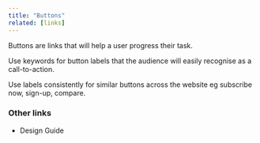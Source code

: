 ```yaml
---
title: "Buttons"
related: [links]
---
```


Buttons are links that will help a user progress their task.

Use keywords for button labels that the audience will easily recognise as a call-to-action.

Use labels consistently for similar buttons across the website eg subscribe now, sign-up, compare.

### Other links

- Design Guide
